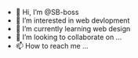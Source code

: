 - 👋 Hi, I’m @SB-boss
- 👀 I’m interested in web devlopment
- 🌱 I’m currently learning web design
- 💞️ I’m looking to collaborate on ...
- 📫 How to reach me ...

<!---
SB-boss/SB-boss is a ✨ special ✨ repository because its `README.md` (this file) appears on your GitHub profile.
You can click the Preview link to take a look at your changes.
--->
